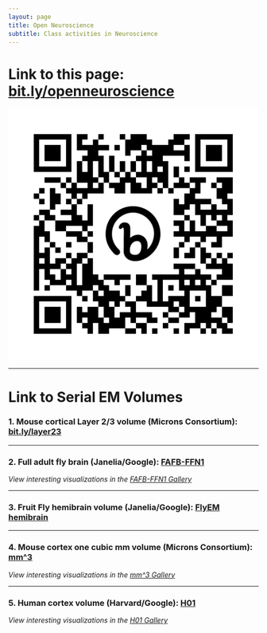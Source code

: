 ```yaml
---
layout: page
title: Open Neuroscience
subtitle: Class activities in Neuroscience
---
```


# Link to this page: [bit.ly/openneuroscience](https://shandran.github.io/openneuroscience/)
![Link to this page](assets/img/bit.ly_openneuroscience.png)


---

# Link to Serial EM Volumes

### 1. Mouse cortical Layer 2/3 volume (Microns Consortium): [bit.ly/layer23](https://neuromancer-seung-import.appspot.com/?local_id=169044251442a10dad8dc472470264c9)

---

### 2. Full adult fly brain (Janelia/Google): [FAFB-FFN1](https://fafb-dot-neuroglancer-demo.appspot.com/#!%7B%22dimensions%22:%7B%22x%22:%5B4e-9%2C%22m%22%5D%2C%22y%22:%5B4e-9%2C%22m%22%5D%2C%22z%22:%5B4e-8%2C%22m%22%5D%7D%2C%22position%22:%5B109357.625%2C41309.41015625%2C5417%5D%2C%22crossSectionScale%22:2.1875%2C%22projectionOrientation%22:%5B0.8537589907646179%2C0.13250325620174408%2C-0.1204778179526329%2C-0.4889003336429596%5D%2C%22projectionScale%22:13886.509678558012%2C%22layers%22:%5B%7B%22type%22:%22image%22%2C%22source%22:%22precomputed://gs://neuroglancer-fafb-data/fafb_v14/fafb_v14_orig%22%2C%22tab%22:%22source%22%2C%22name%22:%22fafb_v14%22%2C%22visible%22:false%7D%2C%7B%22type%22:%22image%22%2C%22source%22:%22precomputed://gs://neuroglancer-fafb-data/fafb_v14/fafb_v14_clahe%22%2C%22tab%22:%22source%22%2C%22name%22:%22fafb_v14_clahe%22%7D%2C%7B%22type%22:%22segmentation%22%2C%22source%22:%7B%22url%22:%22precomputed://gs://fafb-ffn1-20200412/segmentation%22%2C%22subsources%22:%7B%22default%22:true%2C%22bounds%22:true%2C%22mesh%22:true%2C%22skeletons%22:true%7D%2C%22enableDefaultSubsources%22:false%7D%2C%22tab%22:%22source%22%2C%22meshSilhouetteRendering%22:3%2C%22segments%22:%5B%22710435991%22%5D%2C%22name%22:%22fafb-ffn1-20200412%22%7D%2C%7B%22type%22:%22annotation%22%2C%22source%22:%22precomputed://gs://neuroglancer-20191211_fafbv14_buhmann2019_li20190805%22%2C%22annotationColor%22:%22#cecd11%22%2C%22shader%22:%22#uicontrol%20vec3%20preColor%20color%28default=%5C%22blue%5C%22%29%5Cn#uicontrol%20vec3%20postColor%20color%28default=%5C%22red%5C%22%29%5Cn#uicontrol%20float%20scorethr%20slider%28min=0%2C%20max=1000%29%5Cn#uicontrol%20int%20showautapse%20slider%28min=0%2C%20max=1%29%5Cn%5Cnvoid%20main%28%29%20%7B%5Cn%20%20setColor%28defaultColor%28%29%29%3B%5Cn%20%20setEndpointMarkerColor%28%5Cn%20%20%20%20vec4%28preColor%2C%200.5%29%2C%5Cn%20%20%20%20vec4%28postColor%2C%200.5%29%29%3B%5Cn%20%20setEndpointMarkerSize%285.0%2C%205.0%29%3B%5Cn%20%20setLineWidth%282.0%29%3B%5Cn%20%20if%20%28int%28prop_autapse%28%29%29%20%3E%20showautapse%29%20discard%3B%5Cn%20%20if%20%28prop_score%28%29%3Cscorethr%29%20discard%3B%5Cn%7D%5Cn%5Cn%22%2C%22shaderControls%22:%7B%22scorethr%22:80%7D%2C%22linkedSegmentationLayer%22:%7B%22pre_segment%22:%22fafb-ffn1-20200412%22%2C%22post_segment%22:%22fafb-ffn1-20200412%22%7D%2C%22filterBySegmentation%22:%5B%22post_segment%22%2C%22pre_segment%22%5D%2C%22name%22:%22synapses_buhmann2019%22%7D%2C%7B%22type%22:%22image%22%2C%22source%22:%7B%22url%22:%22n5://gs://fafb-v14-synaptic-clefts-heinrich-et-al-2018-n5/synapses_dt_reblocked%22%2C%22transform%22:%7B%22matrix%22:%5B%5B1%2C0%2C0%2C0%5D%2C%5B0%2C1%2C0%2C0%5D%2C%5B0%2C0%2C1%2C1%5D%5D%2C%22outputDimensions%22:%7B%22x%22:%5B4e-9%2C%22m%22%5D%2C%22y%22:%5B4e-9%2C%22m%22%5D%2C%22z%22:%5B4e-8%2C%22m%22%5D%7D%7D%7D%2C%22opacity%22:0.73%2C%22shader%22:%22void%20main%28%29%20%7BemitRGBA%28vec4%280.0%2C0.0%2C1.0%2CtoNormalized%28getDataValue%28%29%29%29%29%3B%7D%22%2C%22name%22:%22clefts_Heinrich_etal%22%2C%22visible%22:false%7D%2C%7B%22type%22:%22segmentation%22%2C%22source%22:%22precomputed://gs://neuroglancer-fafb-data/elmr-data/FAFBNP.surf/mesh#type=mesh%22%2C%22tab%22:%22segments%22%2C%22segments%22:%5B%221%22%2C%2210%22%2C%2211%22%2C%2212%22%2C%2213%22%2C%2214%22%2C%2215%22%2C%2216%22%2C%2217%22%2C%2218%22%2C%2219%22%2C%222%22%2C%2220%22%2C%2221%22%2C%2222%22%2C%2223%22%2C%2224%22%2C%2225%22%2C%2226%22%2C%2227%22%2C%2228%22%2C%2229%22%2C%223%22%2C%2230%22%2C%2231%22%2C%2232%22%2C%2233%22%2C%2234%22%2C%2235%22%2C%2236%22%2C%2237%22%2C%2238%22%2C%2239%22%2C%224%22%2C%2240%22%2C%2241%22%2C%2242%22%2C%2243%22%2C%2244%22%2C%2245%22%2C%2246%22%2C%2247%22%2C%2248%22%2C%2249%22%2C%225%22%2C%2250%22%2C%2251%22%2C%2252%22%2C%2253%22%2C%2254%22%2C%2255%22%2C%2256%22%2C%2257%22%2C%2258%22%2C%2259%22%2C%226%22%2C%2260%22%2C%2261%22%2C%2262%22%2C%2263%22%2C%2264%22%2C%2265%22%2C%2266%22%2C%2267%22%2C%2268%22%2C%2269%22%2C%227%22%2C%2270%22%2C%2271%22%2C%2272%22%2C%2273%22%2C%2274%22%2C%2275%22%2C%228%22%2C%229%22%5D%2C%22name%22:%22neuropil-regions-surface%22%2C%22visible%22:false%7D%2C%7B%22type%22:%22mesh%22%2C%22source%22:%22vtk://https://storage.googleapis.com/neuroglancer-fafb-data/elmr-data/FAFB.surf.vtk.gz%22%2C%22shader%22:%22void%20main%28%29%20%7BemitRGBA%28vec4%281.0%2C%200.0%2C%200.0%2C%200.5%29%29%3B%7D%22%2C%22name%22:%22neuropil-full-surface%22%2C%22visible%22:false%7D%2C%7B%22type%22:%22segmentation%22%2C%22source%22:%22precomputed://gs://fafb-ffn1/fafb-public-skeletons%22%2C%22tab%22:%22segments%22%2C%22name%22:%22public_skeletons%22%2C%22visible%22:false%7D%5D%2C%22showAxisLines%22:false%2C%22showSlices%22:false%2C%22selectedLayer%22:%7B%22layer%22:%22fafb-ffn1-20200412%22%7D%2C%22layout%22:%22xy-3d%22%7D)
*View interesting visualizations in the [FAFB-FFN1 Gallery](https://fafb-ffn1.storage.googleapis.com/gallery.html)*

---

### 3. Fruit Fly hemibrain volume (Janelia/Google): [FlyEM hemibrain](https://hemibrain-dot-neuroglancer-demo.appspot.com/#!%7B%22dimensions%22:%7B%22x%22:%5B8e-9%2C%22m%22%5D%2C%22y%22:%5B8e-9%2C%22m%22%5D%2C%22z%22:%5B8e-9%2C%22m%22%5D%7D%2C%22position%22:%5B17114%2C20543%2C18610%5D%2C%22crossSectionScale%22:54.23751620061224%2C%22crossSectionDepth%22:-37.62185354999912%2C%22projectionScale%22:64770.91726975332%2C%22layers%22:%5B%7B%22type%22:%22image%22%2C%22source%22:%22precomputed://gs://neuroglancer-janelia-flyem-hemibrain/emdata/clahe_yz/jpeg%22%2C%22tab%22:%22source%22%2C%22name%22:%22emdata%22%7D%2C%7B%22type%22:%22segmentation%22%2C%22source%22:%22precomputed://gs://neuroglancer-janelia-flyem-hemibrain/v1.0/segmentation%22%2C%22tab%22:%22segments%22%2C%22name%22:%22segmentation%22%7D%2C%7B%22type%22:%22segmentation%22%2C%22source%22:%7B%22url%22:%22precomputed://gs://neuroglancer-janelia-flyem-hemibrain/v1.0/rois%22%2C%22subsources%22:%7B%22default%22:true%2C%22properties%22:true%2C%22mesh%22:true%7D%2C%22enableDefaultSubsources%22:false%7D%2C%22pick%22:false%2C%22tab%22:%22segments%22%2C%22selectedAlpha%22:0%2C%22saturation%22:0%2C%22objectAlpha%22:0.8%2C%22ignoreNullVisibleSet%22:false%2C%22meshSilhouetteRendering%22:3%2C%22colorSeed%22:2685294016%2C%22name%22:%22roi%22%7D%2C%7B%22type%22:%22annotation%22%2C%22source%22:%22precomputed://gs://neuroglancer-janelia-flyem-hemibrain/v1.0/synapses%22%2C%22tab%22:%22rendering%22%2C%22ignoreNullSegmentFilter%22:false%2C%22shader%22:%22#uicontrol%20vec3%20preColor%20color%28default=%5C%22red%5C%22%29%5Cn#uicontrol%20vec3%20postColor%20color%28default=%5C%22blue%5C%22%29%5Cn#uicontrol%20float%20preConfidence%20slider%28min=0%2C%20max=1%2C%20default=0%29%5Cn#uicontrol%20float%20postConfidence%20slider%28min=0%2C%20max=1%2C%20default=0%29%5Cn%5Cnvoid%20main%28%29%20%7B%5Cn%20%20setColor%28defaultColor%28%29%29%3B%5Cn%20%20setEndpointMarkerColor%28%5Cn%20%20%20%20vec4%28preColor%2C%200.5%29%2C%5Cn%20%20%20%20vec4%28postColor%2C%200.5%29%29%3B%5Cn%20%20setEndpointMarkerSize%282.0%2C%202.0%29%3B%5Cn%20%20setLineWidth%282.0%29%3B%5Cn%20%20if%20%28prop_pre_synaptic_confidence%28%29%3C%20preConfidence%20%7C%7C%5Cn%20%20%20%20%20%20prop_post_synaptic_confidence%28%29%3C%20postConfidence%29%20discard%3B%5Cn%7D%5Cn%22%2C%22linkedSegmentationLayer%22:%7B%22pre_synaptic_cell%22:%22segmentation%22%2C%22post_synaptic_cell%22:%22segmentation%22%7D%2C%22filterBySegmentation%22:%5B%22post_synaptic_cell%22%2C%22pre_synaptic_cell%22%5D%2C%22name%22:%22synapse%22%7D%2C%7B%22type%22:%22segmentation%22%2C%22source%22:%22precomputed://gs://neuroglancer-janelia-flyem-hemibrain/mito_20190717.27250582%22%2C%22pick%22:false%2C%22tab%22:%22segments%22%2C%22selectedAlpha%22:0.82%2C%22name%22:%22mito%22%2C%22visible%22:false%7D%2C%7B%22type%22:%22segmentation%22%2C%22source%22:%22precomputed://gs://neuroglancer-janelia-flyem-hemibrain/mask_normalized_round6%22%2C%22pick%22:false%2C%22tab%22:%22segments%22%2C%22selectedAlpha%22:0.53%2C%22segments%22:%5B%222%22%5D%2C%22name%22:%22mask%22%2C%22visible%22:false%7D%5D%2C%22showSlices%22:false%2C%22selectedLayer%22:%7B%22visible%22:true%2C%22layer%22:%22segmentation%22%7D%2C%22layout%22:%22xy-3d%22%2C%22selection%22:%7B%7D%7D)

---

### 4. Mouse cortex one cubic mm volume (Microns Consortium): [mm^3](https://ngl.microns-explorer.org/#!%7B%22dimensions%22:%7B%22x%22:%5B4e-9%2C%22m%22%5D%2C%22y%22:%5B4e-9%2C%22m%22%5D%2C%22z%22:%5B4e-8%2C%22m%22%5D%7D%2C%22position%22:%5B174857.28125%2C137594.859375%2C21075.5%5D%2C%22crossSectionScale%22:7.096617776349856%2C%22projectionOrientation%22:%5B0.021348824724555016%2C-0.17453671991825104%2C-0.007549765054136515%2C-0.9843902587890625%5D%2C%22projectionScale%22:489587.6696286937%2C%22layers%22:%5B%7B%22type%22:%22image%22%2C%22source%22:%7B%22url%22:%22precomputed://https://bossdb-open-data.s3.amazonaws.com/iarpa_microns/minnie/minnie65/em%22%2C%22subsources%22:%7B%22default%22:true%7D%2C%22enableDefaultSubsources%22:false%7D%2C%22tab%22:%22source%22%2C%22shaderControls%22:%7B%22normalized%22:%7B%22range%22:%5B86%2C172%5D%7D%7D%2C%22name%22:%22img65%22%7D%2C%7B%22type%22:%22image%22%2C%22source%22:%7B%22url%22:%22precomputed://https://bossdb-open-data.s3.amazonaws.com/iarpa_microns/minnie/minnie35/em%22%2C%22subsources%22:%7B%22default%22:true%7D%2C%22enableDefaultSubsources%22:false%7D%2C%22tab%22:%22source%22%2C%22shaderControls%22:%7B%22normalized%22:%7B%22range%22:%5B112%2C172%5D%7D%7D%2C%22name%22:%22img35%22%7D%2C%7B%22type%22:%22segmentation%22%2C%22source%22:%22precomputed://gs://iarpa_microns/minnie/minnie65/seg%22%2C%22tab%22:%22segments%22%2C%22annotationColor%22:%22#8f8f8a%22%2C%22selectedAlpha%22:0.41%2C%22notSelectedAlpha%22:0.06%2C%22segments%22:%5B%22864691134064155671%22%2C%22864691135293126156%22%2C%22864691135387899829%22%2C%22864691135937286404%22%2C%22864691136443719299%22%2C%22864691136812081779%22%5D%2C%22segmentQuery%22:%22864691135269913253%2C%20864691135293126156%2C%20864691135303399847%2C%20864691135307240262%2C%20864691135358985048%2C%20864691135367308281%2C%20864691135386593409%2C%20864691135428608048%2C%20864691135446864980%2C%20864691135463706181%2C%20864691135544579880%2C%20864691135560721377%2C%20864691135590150923%2C%20864691135644850415%2C%20864691135697462549%2C%20864691135700443515%2C%20864691135748826153%2C%20864691135754758610%2C%20864691135785592772%2C%20864691135937286404%2C%20864691135946888545%2C%20864691136812081779%2C%20864691136951664863%2C%20864691136952074207%22%2C%22colorSeed%22:1689220695%2C%22name%22:%22seg65%22%7D%2C%7B%22type%22:%22segmentation%22%2C%22source%22:%22precomputed://gs://iarpa_microns/minnie/minnie35/seg%22%2C%22tab%22:%22segments%22%2C%22annotationColor%22:%22#8a8a8a%22%2C%22segments%22:%5B%22864691137827278437%22%2C%22864691138020403235%22%2C%22864691138081021535%22%2C%22864691138134948293%22%2C%22864691138142870469%22%2C%22864691138153699060%22%2C%22864691138178964470%22%2C%22864691138345166401%22%5D%2C%22name%22:%22seg35%22%7D%5D%2C%22showSlices%22:false%2C%22selectedLayer%22:%7B%22visible%22:true%2C%22layer%22:%22seg65%22%7D%2C%22layout%22:%7B%22type%22:%22xy-3d%22%2C%22orthographicProjection%22:true%7D%7D)
*View interesting visualizations in the [mm^3 Gallery](https://www.microns-explorer.org/gallery-mm3)*

---

### 5. Human cortex volume (Harvard/Google): [H01](https://h01-release-dot-neuroglancer-demo.appspot.com/#!%7B%22dimensions%22:%7B%22x%22:%5B8e-9%2C%22m%22%5D%2C%22y%22:%5B8e-9%2C%22m%22%5D%2C%22z%22:%5B3.3e-8%2C%22m%22%5D%7D%2C%22position%22:%5B247489.015625%2C193590.765625%2C2002.4998779296875%5D%2C%22crossSectionScale%22:66.56481577338745%2C%22projectionScale%22:237864.89707126172%2C%22layers%22:%5B%7B%22type%22:%22image%22%2C%22source%22:%22precomputed://gs://h01-release/data/20210601/4nm_raw%22%2C%22tab%22:%22source%22%2C%22name%22:%224nm%20EM%22%7D%2C%7B%22type%22:%22segmentation%22%2C%22source%22:%7B%22url%22:%22precomputed://gs://h01-release/data/20210601/c3%22%2C%22subsources%22:%7B%22default%22:true%2C%22bounds%22:true%2C%22properties%22:true%2C%22mesh%22:true%7D%2C%22enableDefaultSubsources%22:false%7D%2C%22panels%22:%5B%7B%22flex%22:1.55%2C%22tab%22:%22segments%22%7D%5D%2C%22segments%22:%5B%2212857642016%22%2C%2213046505828%22%2C%2213951650786%22%2C%2214794814799%22%2C%2215539757452%22%2C%222120664699%22%2C%2221348269172%22%2C%2221635455184%22%2C%2222948012913%22%2C%2227216368299%22%2C%2228104985461%22%2C%2228862498148%22%2C%2229210178754%22%2C%222950980117%22%2C%2229672577804%22%2C%2229730222317%22%2C%2229977680734%22%2C%2230211441416%22%2C%2230224642109%22%2C%2230501462297%22%2C%2230501870437%22%2C%2230516077733%22%2C%2230573824944%22%2C%2230588382028%22%2C%2230605127877%22%2C%2230865392105%22%2C%2230941549387%22%2C%2231068084020%22%2C%223106947392%22%2C%2231082523968%22%2C%2231083559920%22%2C%2231140649483%22%2C%2231274759074%22%2C%2231349195650%22%2C%2231576899712%22%2C%2231591499830%22%2C%2232385180272%22%2C%223296832824%22%2C%2233049905842%22%2C%223308836336%22%2C%2233269227364%22%2C%2233544164420%22%2C%2233663789818%22%2C%2233779853124%22%2C%2233779985123%22%2C%223512752660%22%2C%223513951463%22%2C%223588284587%22%2C%223631312996%22%2C%223645170418%22%2C%2237626413608%22%2C%223773716567%22%2C%223788376389%22%2C%223788551051%22%2C%223790844645%22%2C%223833230503%22%2C%2238611762212%22%2C%2238660748322%22%2C%2238689468673%22%2C%223907682045%22%2C%223937466277%22%2C%223949920978%22%2C%2239540618731%22%2C%223994337380%22%2C%224006748353%22%2C%224068088366%22%2C%224079680017%22%2C%224094078022%22%2C%224094501608%22%2C%224127236696%22%2C%224140858954%22%2C%224152247000%22%2C%224152861452%22%2C%224153108523%22%2C%224154686065%22%2C%224185377684%22%2C%2241933255298%22%2C%2242002712851%22%2C%2242108919642%22%2C%224254761989%22%2C%224255432378%22%2C%224312742466%22%2C%224326699742%22%2C%224326818082%22%2C%224327955860%22%2C%224370590371%22%2C%224372430258%22%2C%224372868243%22%2C%224474214654%22%2C%224475484255%22%2C%224475995296%22%2C%224489268853%22%2C%224500948443%22%2C%224501838736%22%2C%224503782000%22%2C%224504145716%22%2C%224516965446%22%2C%224519199538%22%2C%224519243274%22%2C%224530384028%22%2C%224573881259%22%2C%224575925341%22%2C%224617509729%22%2C%224619654531%22%2C%224619873240%22%2C%224723890949%22%2C%224735542348%22%2C%224766773877%22%2C%224780076410%22%2C%224809949027%22%2C%224823076755%22%2C%224839473227%22%2C%224852629019%22%2C%224896065848%22%2C%224924801658%22%2C%224926903194%22%2C%224938804262%22%2C%224955754739%22%2C%224970736617%22%2C%224997163340%22%2C%225028934840%22%2C%225042588326%22%2C%225055801374%22%2C%225103080167%22%2C%225114905708%22%2C%225115534039%22%2C%225115869424%22%2C%225144808371%22%2C%225159205830%22%2C%225174375994%22%2C%225231832117%22%2C%225247730833%22%2C%225248446458%22%2C%225291856456%22%2C%225317129594%22%2C%225348623756%22%2C%225364977088%22%2C%225376877616%22%2C%225377446229%22%2C%225377927964%22%2C%225406487849%22%2C%225480120932%22%2C%225492969654%22%2C%225565128350%22%2C%225595249249%22%2C%225623693160%22%2C%225624832585%22%2C%225682402703%22%2C%225845146472%22%2C%225855979281%22%2C%225887240031%22%2C%225900396223%22%2C%225902484088%22%2C%225942899024%22%2C%225975984947%22%2C%225989857178%22%2C%226163710175%22%2C%226177990420%22%2C%226209498692%22%2C%226220712283%22%2C%226222230785%22%2C%226263276083%22%2C%226278138984%22%2C%226309603153%22%2C%226322687028%22%2C%22635743109%22%2C%226384842151%22%2C%226411635598%22%2C%226412233719%22%2C%226484377108%22%2C%226613785802%22%2C%226614928166%22%2C%226631059913%22%2C%226643164727%22%2C%226658406895%22%2C%226702705861%22%2C%226745384646%22%2C%226777258586%22%2C%226804898281%22%2C%226863842503%22%2C%227037463002%22%2C%227067117794%22%5D%2C%22segmentQuery%22:%22#neuron%20#spiny-stellate%22%2C%22colorSeed%22:4270253886%2C%22name%22:%22c3%20segmentation%22%7D%2C%7B%22type%22:%22annotation%22%2C%22source%22:%22precomputed://gs://h01-release/data/20210601/c3/synapses/precomputed%22%2C%22tab%22:%22source%22%2C%22ignoreNullSegmentFilter%22:false%2C%22shader%22:%22void%20main%28%29%20%7B%5Cn%20%20if%20%28prop_type%28%29%20==%20uint%281%29%29%20%7B%5Cn%20%20%20%20setColor%28vec3%280.%2C0.%2C1.%29%29%3B%5Cn%20%20%7D%20else%20%7B%5Cn%20%20%20%20setColor%28vec3%281.%2C1.%2C0.%29%29%3B%5Cn%20%20%7D%5Cn%20%20%5Cn%20%20setEndpointMarkerBorderWidth%280.0%29%3B%5Cn%20%20setEndpointMarkerSize%284.0%29%3B%5Cn%7D%5Cn%22%2C%22linkedSegmentationLayer%22:%7B%22post_synaptic_cell%22:%22c3%20segmentation%22%7D%2C%22filterBySegmentation%22:%5B%22post_synaptic_cell%22%5D%2C%22name%22:%22synapse%20annotations%22%2C%22visible%22:false%7D%2C%7B%22type%22:%22annotation%22%2C%22source%22:%22precomputed://gs://h01-release/data/20210601/c3/subcompartments/annotations%22%2C%22tab%22:%22source%22%2C%22ignoreNullSegmentFilter%22:false%2C%22shader%22:%22void%20main%28%29%20%7B%5Cn%20%20switch%20%28prop_class_label%28%29%29%20%7B%5Cn%20%20case%200:%20%20//%20axon%5Cn%20%20%20%20setColor%28vec3%280%2C%200%2C%201%29%29%3B%5Cn%20%20%20%20break%3B%5Cn%20%20case%201:%20%20//%20dendrite%5Cn%20%20%20%20setColor%28vec3%281%2C%200%2C%200%29%29%3B%5Cn%20%20%20%20break%3B%5Cn%20%20case%202:%20%20//%20astrocyte%5Cn%20%20%20%20setColor%28vec3%280%2C%201%2C%200%29%29%3B%5Cn%20%20%20%20break%3B%5Cn%20%20case%203:%20%20//%20soma%5Cn%20%20%20%20setColor%28vec3%281%2C%201%2C%201%29%29%3B%5Cn%20%20%20%20break%3B%5Cn%20%20case%204:%20%20//%20cilium%5Cn%20%20%20%20setColor%28vec3%280.5%2C%200.5%2C%200%29%29%3B%5Cn%20%20%20%20break%3B%5Cn%20%20case%205:%20%20//%20AIS%5Cn%20%20%20%20setColor%28vec3%280.5%2C%200.5%2C%201%29%29%3B%5Cn%20%20%20%20break%3B%5Cn%20%20%20%20%5Cn%20%20case%201000:%20%20//%20myelinated%20axon%5Cn%20%20case%201001:%5Cn%20%20%20%20setColor%28vec3%281%2C%200.25%2C%200.75%29%29%3B%5Cn%20%20%20%20break%3B%5Cn%20%20case%201004:%20%20//%20fragments%5Cn%20%20case%201005:%5Cn%20%20default:%5Cn%20%20%20%20discard%3B%5Cn%20%20%7D%5Cn%7D%22%2C%22linkedSegmentationLayer%22:%7B%22skeleton_id%22:%22c3%20segmentation%22%7D%2C%22filterBySegmentation%22:%5B%22skeleton_id%22%5D%2C%22name%22:%22subcompartment%20annotations%22%2C%22visible%22:false%7D%2C%7B%22type%22:%22segmentation%22%2C%22source%22:%22precomputed://gs://h01-release/data/20210601/c3/synapses/incoming_excitatory%22%2C%22tab%22:%22source%22%2C%22linkedSegmentationGroup%22:%22c3%20segmentation%22%2C%22linkedSegmentationColorGroup%22:false%2C%22colorSeed%22:2613304347%2C%22segmentDefaultColor%22:%22#ffff00%22%2C%22name%22:%22incoming%20excitatory%22%2C%22archived%22:true%7D%2C%7B%22type%22:%22segmentation%22%2C%22source%22:%22precomputed://gs://h01-release/data/20210601/c3/synapses/incoming_inhibitory%22%2C%22tab%22:%22source%22%2C%22linkedSegmentationGroup%22:%22c3%20segmentation%22%2C%22linkedSegmentationColorGroup%22:false%2C%22colorSeed%22:679993271%2C%22segmentDefaultColor%22:%22#0000ff%22%2C%22name%22:%22incoming%20inhibitory%22%2C%22archived%22:true%7D%2C%7B%22type%22:%22annotation%22%2C%22source%22:%22precomputed://gs://h01-release/data/20210601/c3/embeddings/combined_umap%22%2C%22tab%22:%22source%22%2C%22shader%22:%22void%20main%28%29%20%7B%5Cn%20%20setColor%28vec3%28%5Cn%20%20%20%201.0%20-%20%28prop_ue0%28%29%20+%204.6017108%29%20/%2018.7%2C%20%5Cn%20%20%20%201.0%20-%20%28prop_ue1%28%29%20+%200.13594195%20%29/%209.28%2C%20%5Cn%20%20%20%20%28prop_ue2%28%29%20-%206.69197893%29%20/%207.59%29%29%3B%20%5Cn%20%20setPointMarkerBorderColor%28vec3%28%5Cn%20%20%20%201.0%20-%20%28prop_ue0%28%29%20+%204.6017108%29%20/%2018.7%2C%20%5Cn%20%20%20%201.0%20-%20%28prop_ue1%28%29%20+%200.13594195%20%29/%209.28%2C%20%5Cn%20%20%20%20%28prop_ue2%28%29%20-%206.69197893%29%20/%207.59%29%29%3B%20%5Cn%20%20setPointMarkerSize%285.0%29%3B%5Cn%20%20setPointMarkerBorderWidth%280.%29%3B%5Cn%7D%22%2C%22linkedSegmentationLayer%22:%7B%22skeleton_id%22:%22c3%20segmentation%22%7D%2C%22filterBySegmentation%22:%5B%22skeleton_id%22%5D%2C%22name%22:%22embeddings%22%2C%22archived%22:true%7D%2C%7B%22type%22:%22annotation%22%2C%22source%22:%22precomputed://gs://h01-release/data/20210601/c3/subcompartments/annotations/cilia%22%2C%22tab%22:%22source%22%2C%22projectionAnnotationSpacing%22:1.3607900001743771%2C%22shader%22:%22void%20main%28%29%20%7B%5Cn%20%20switch%20%28prop_class_label%28%29%29%20%7B%5Cn%20%20case%200:%20%20//%20axon%5Cn%20%20%20%20setColor%28vec3%280%2C%200%2C%201%29%29%3B%5Cn%20%20%20%20break%3B%5Cn%20%20case%201:%20%20//%20dendrite%5Cn%20%20%20%20setColor%28vec3%281%2C%200%2C%200%29%29%3B%5Cn%20%20%20%20break%3B%5Cn%20%20case%202:%20%20//%20astrocyte%5Cn%20%20%20%20setColor%28vec3%280%2C%201%2C%200%29%29%3B%5Cn%20%20%20%20break%3B%5Cn%20%20case%203:%20%20//%20soma%5Cn%20%20%20%20setColor%28vec3%281%2C%201%2C%201%29%29%3B%5Cn%20%20%20%20break%3B%5Cn%20%20case%204:%20%20//%20cilium%5Cn%20%20%20%20setColor%28vec3%280.5%2C%200.5%2C%200%29%29%3B%5Cn%20%20%20%20break%3B%5Cn%20%20case%205:%20%20//%20AIS%5Cn%20%20%20%20setColor%28vec3%280.5%2C%200.5%2C%201%29%29%3B%5Cn%20%20%20%20break%3B%5Cn%20%20%20%20%5Cn%20%20case%201000:%20%20//%20myelinated%20axon%5Cn%20%20case%201001:%5Cn%20%20%20%20setColor%28vec3%281%2C%200.25%2C%200.75%29%29%3B%5Cn%20%20%20%20break%3B%5Cn%20%20case%201004:%20%20//%20fragments%5Cn%20%20case%201005:%5Cn%20%20default:%5Cn%20%20%20%20discard%3B%5Cn%20%20%7D%5Cn%7D%22%2C%22name%22:%22cilia%20annotations%22%2C%22archived%22:true%7D%2C%7B%22type%22:%22annotation%22%2C%22source%22:%22precomputed://gs://h01-release/data/20210601/c3/subcompartments/annotations/ais%22%2C%22tab%22:%22source%22%2C%22projectionAnnotationSpacing%22:0.14324743353719752%2C%22shader%22:%22void%20main%28%29%20%7B%5Cn%20%20switch%20%28prop_class_label%28%29%29%20%7B%5Cn%20%20case%200:%20%20//%20axon%5Cn%20%20%20%20setColor%28vec3%280%2C%200%2C%201%29%29%3B%5Cn%20%20%20%20break%3B%5Cn%20%20case%201:%20%20//%20dendrite%5Cn%20%20%20%20setColor%28vec3%281%2C%200%2C%200%29%29%3B%5Cn%20%20%20%20break%3B%5Cn%20%20case%202:%20%20//%20astrocyte%5Cn%20%20%20%20setColor%28vec3%280%2C%201%2C%200%29%29%3B%5Cn%20%20%20%20break%3B%5Cn%20%20case%203:%20%20//%20soma%5Cn%20%20%20%20setColor%28vec3%281%2C%201%2C%201%29%29%3B%5Cn%20%20%20%20break%3B%5Cn%20%20case%204:%20%20//%20cilium%5Cn%20%20%20%20setColor%28vec3%280.5%2C%200.5%2C%200%29%29%3B%5Cn%20%20%20%20break%3B%5Cn%20%20case%205:%20%20//%20AIS%5Cn%20%20%20%20setColor%28vec3%280.5%2C%200.5%2C%201%29%29%3B%5Cn%20%20%20%20break%3B%5Cn%20%20%20%20%5Cn%20%20case%201000:%20%20//%20myelinated%20axon%5Cn%20%20case%201001:%5Cn%20%20%20%20setColor%28vec3%281%2C%200.25%2C%200.75%29%29%3B%5Cn%20%20%20%20break%3B%5Cn%20%20case%201004:%20%20//%20fragments%5Cn%20%20case%201005:%5Cn%20%20default:%5Cn%20%20%20%20discard%3B%5Cn%20%20%7D%5Cn%7D%22%2C%22name%22:%22AIS%20annotations%22%2C%22archived%22:true%7D%2C%7B%22type%22:%22segmentation%22%2C%22source%22:%22precomputed://gs://h01-release/data/20210601/c3/subcompartments%22%2C%22tab%22:%22source%22%2C%22segmentColors%22:%7B%22100%22:%22#0000ff%22%2C%22101%22:%22#ff0000%22%2C%22102%22:%22#00ff00%22%2C%22103%22:%22#ffffff%22%2C%22104%22:%22#7f7f00%22%2C%22105%22:%22#7f7fff%22%2C%221100%22:%22#ff3fbf%22%2C%221101%22:%22#ff3fbf%22%2C%221102%22:%22#000000%22%2C%221103%22:%22#000000%22%2C%221104%22:%22#ff3fbf%22%2C%221105%22:%22#ff3fbf%22%7D%2C%22name%22:%22subcompartments%20render%22%2C%22archived%22:true%7D%2C%7B%22type%22:%22segmentation%22%2C%22source%22:%22precomputed://gs://h01-release/data/20210601/layers%22%2C%22tab%22:%22source%22%2C%22selectedAlpha%22:0.3%2C%22segments%22:%5B%221%22%2C%222%22%2C%223%22%2C%224%22%2C%225%22%2C%226%22%2C%227%22%5D%2C%22segmentQuery%22:%221%2C2%2C3%2C4%2C5%2C6%2C7%22%2C%22name%22:%22cortical%20layers%22%2C%22archived%22:true%7D%2C%7B%22type%22:%22segmentation%22%2C%22source%22:%22precomputed://gs://h01-release/data/20210601/masking%22%2C%22tab%22:%22source%22%2C%22name%22:%22tissue%20mask%22%2C%22archived%22:true%7D%2C%7B%22type%22:%22segmentation%22%2C%22source%22:%22precomputed://gs://h01-release/data/20210601/blood_vessels_segmented%22%2C%22tab%22:%22segments%22%2C%22selectedAlpha%22:0.25%2C%22segmentDefaultColor%22:%22#ff0000%22%2C%22name%22:%22blood%20vessels%22%2C%22archived%22:true%7D%2C%7B%22type%22:%22segmentation%22%2C%22source%22:%22precomputed://gs://h01-release/data/20210601/blood_vessels%22%2C%22tab%22:%22source%22%2C%22name%22:%22blood%20vessel%20cells%22%2C%22archived%22:true%7D%2C%7B%22type%22:%22segmentation%22%2C%22source%22:%22precomputed://gs://h01-release/data/20210601/cell_bodies%22%2C%22tab%22:%22source%22%2C%22name%22:%22cell%20bodies%22%2C%22archived%22:true%7D%5D%2C%22showDefaultAnnotations%22:false%2C%22showSlices%22:false%2C%22prefetch%22:false%2C%22selectedLayer%22:%7B%22row%22:1%2C%22flex%22:0.65%2C%22layer%22:%22subcompartments%20render%22%7D%2C%22layout%22:%7B%22type%22:%22xy-3d%22%2C%22orthographicProjection%22:true%7D%2C%22helpPanel%22:%7B%22flex%22:0.92%2C%22visible%22:true%7D%2C%22selection%22:%7B%22row%22:2%2C%22flex%22:0.45%2C%22size%22:309%2C%22visible%22:false%7D%2C%22layerListPanel%22:%7B%22flex%22:1.08%2C%22visible%22:true%7D%7D)
*View interesting visualizations in the [H01 Gallery](https://h01-release.storage.googleapis.com/gallery.html)*
